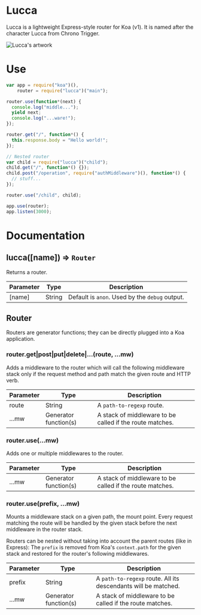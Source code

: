 # Lucca

Lucca is a lightweight Express-style router for Koa (v1). It is named after the character Lucca from Chrono Trigger.

![Lucca's artwork](http://vignette2.wikia.nocookie.net/chrono/images/6/6a/Lucca2.png/revision/latest/scale-to-width-down/200)

# Use

```javascript
var app = require("koa")(),
    router = require("lucca")("main");

router.use(function*(next) {
  console.log("middle...");
  yield next;
  console.log("...ware!");
});

router.get("/", function*() {
  this.response.body = "Hello world!";
});

// Nested router
var child = require("lucca")("child");
child.get("/", function*() {});
child.post("/operation", require("authMiddleware")(), function*() {
  // stuff...
});

router.use("/child", child);

app.use(router);
app.listen(3000);
```

# Documentation

## lucca([name]) => `Router`

Returns a router.

Parameter|Type|Description
---------|----|-----------
[name]|String|Default is `anon`. Used by the `debug` output.

## Router

Routers are generator functions; they can be directly plugged into a Koa application.

### router.get|post|put|delete|…(route, …mw)

Adds a middleware to the router which will call the following middleware stack only if the request method and path match the given route and HTTP verb.

Parameter|Type|Description
---------|----|-----------
route|String|A `path-to-regexp` route.
…mw|Generator function(s)|A stack of middleware to be called if the route matches.

### router.use(…mw)

Adds one or multiple middlewares to the router.

Parameter|Type|Description
---------|----|-----------
…mw|Generator function(s)|A stack of middleware to be called if the route matches.

### router.use(prefix, …mw)

Mounts a middleware stack on a given path, the mount point. Every request matching the route will be handled by the given stack before the next middleware in the router stack.

Routers can be nested without taking into account the parent routes (like in Express): The `prefix` is removed from Koa's `context.path` for the given stack and restored for the router's following middlewares.

Parameter|Type|Description
---------|----|-----------
prefix|String|A `path-to-regexp` route. All its descendants will be matched.
…mw|Generator function(s)|A stack of middleware to be called if the route matches.
